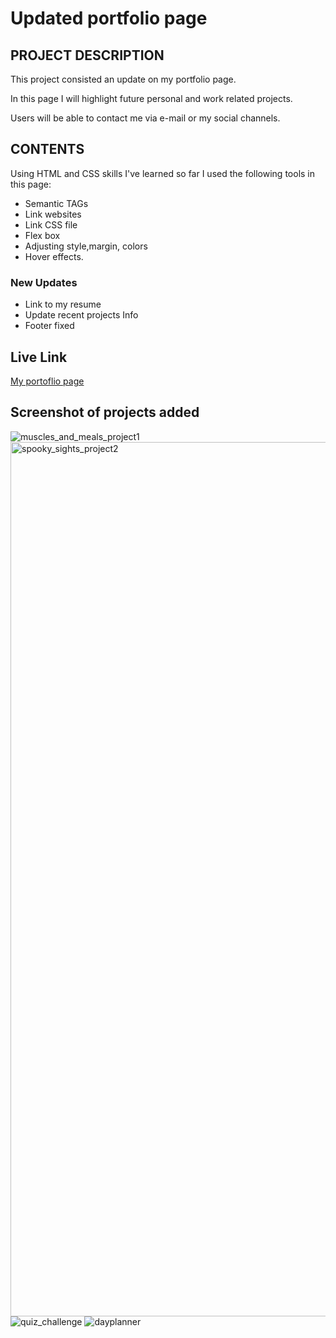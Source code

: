 # Updated portfolio page

## PROJECT DESCRIPTION

This project consisted an update on my portfolio page.

In this page I will highlight future personal and work related projects.

Users will be able to contact me via e-mail or my social channels.

## CONTENTS

Using HTML and CSS skills I've learned so far I used the following tools in this page:

* Semantic TAGs
* Link websites
* Link CSS file
* Flex box
* Adjusting style,margin, colors
* Hover effects. 


### New Updates

* Link to my resume
* Update recent projects Info
* Footer fixed 

## Live Link
 [My portoflio page](https://vcapella.github.io/Portfolio_v2/)
## Screenshot of projects added
![muscles_and_meals_project1](https://user-images.githubusercontent.com/90168071/141664923-23114bf0-7f0f-4edf-8a51-621afd619356.JPG)
<img width="1399" alt="spooky_sights_project2" src="https://user-images.githubusercontent.com/90168071/141664925-c5f2ac9f-5403-48ae-b2c9-0324580fc310.png">
![quiz_challenge](https://user-images.githubusercontent.com/90168071/141664929-9674c207-53aa-4072-8de7-c3303da57bda.JPG)
![dayplanner](https://user-images.githubusercontent.com/90168071/141664931-cc25b1a1-3c12-4f5a-a9e2-4d9867972fa6.JPG)

